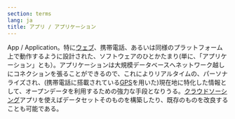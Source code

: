 ```yaml
---
section: terms
lang: ja
title: アプリ / アプリケーション
---
```


App / Application。特に[ウェブ](/glossary/ja/terms/web/)、携帯電話、あるいは同様のプラットフォーム上で動作するように設計された、ソフトウェアのひとかたまり(単に、「アプリケーション」とも）。アプリケーションは大規模データベースへネットワーク越しにコネクションを張ることができるので、これによりリアルタイムの、パーソナライズされ、(携帯電話に搭載されている[GPS](/glossary/ja/terms/gps/)を用いた)現在地に特化した情報として、オープンデータを利用するための強力な手段となりうる。[クラウドソーシング](/glossary/ja/terms/crowdsourcing/)アプリを使えばデータセットそのものを構築したり、既存のものを改良することも可能である。
